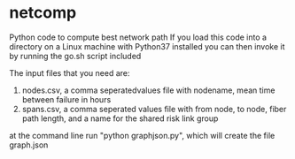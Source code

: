 # netcomp
Python code to compute best network path
If you load this code into a directory on a Linux machine with Python37 installed
you can then invoke it by running the go.sh script included

The input  files that you need are:
  1. nodes.csv, a comma seperatedvalues file with nodename, mean time between failure in hours
  2. spans.csv, a comma seperated values file with from node, to node, fiber path length, and a name for the shared risk link group
  
  at the command line run "python graphjson.py", which will create the file graph.json
  

